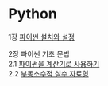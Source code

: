 # Python 

1장 [파이썬 설치와 설정](./python.md)  

2장 파이썬 기초 문법  
  2.1 [파이썬을 계산기로 사용하기](./python_setting.md)  
  2.2 [부동소수점 실수 자료형](./python_datatype.md)
  

